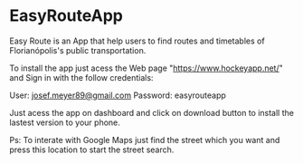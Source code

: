 # EasyRouteApp

Easy Route is an App that help users to find routes and timetables of Florianópolis's public transportation.

To install the app just acess the Web page "https://www.hockeyapp.net/" and Sign in with the follow credentials:

User: josef.meyer89@gmail.com
Password: easyrouteapp

Just acess the app on dashboard and click on download button to install the lastest version to your phone.

Ps: To interate with Google Maps just find the street which you want and press this location to start the street search.